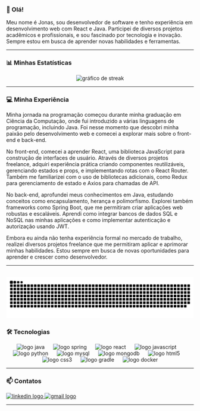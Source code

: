 ### 👋 Olá!

Meu nome é Jonas, sou desenvolvedor de software e tenho experiência em desenvolvimento web com React e Java. Participei de diversos projetos acadêmicos e profissionais, e sou fascinado por tecnologia e inovação. Sempre estou em busca de aprender novas habilidades e ferramentas.

---

### 📊 Minhas Estatísticas

<div align="center">
  <img src="https://streak-stats.demolab.com?user=jondrewd&locale=pt-br&mode=daily&theme=dark&hide_border=false&border_radius=5&order=3" height="220" alt="gráfico de streak" />
</div>

---

### 💻 Minha Experiência

Minha jornada na programação começou durante minha graduação em Ciência da Computação, onde fui introduzido a várias linguagens de programação, incluindo Java. Foi nesse momento que descobri minha paixão pelo desenvolvimento web e comecei a explorar mais sobre o front-end e back-end.

No front-end, comecei a aprender React, uma biblioteca JavaScript para construção de interfaces de usuário. Através de diversos projetos freelance, adquiri experiência prática criando componentes reutilizáveis, gerenciando estados e props, e implementando rotas com o React Router. Também me familiarizei com o uso de bibliotecas adicionais, como Redux para gerenciamento de estado e Axios para chamadas de API.

No back-end, aprofundei meus conhecimentos em Java, estudando conceitos como encapsulamento, herança e polimorfismo. Explorei também frameworks como Spring Boot, que me permitiram criar aplicações web robustas e escaláveis. Aprendi como integrar bancos de dados SQL e NoSQL nas minhas aplicações e como implementar autenticação e autorização usando JWT.

Embora eu ainda não tenha experiência formal no mercado de trabalho, realizei diversos projetos freelance que me permitiram aplicar e aprimorar minhas habilidades. Estou sempre em busca de novas oportunidades para aprender e crescer como desenvolvedor.

---

<br clear="both">

<img src="https://raw.githubusercontent.com/Jondrewd/Jondrewd/output/snake.svg" alt="Animação de cobra" />


### 🛠️ Tecnologias

<div align="center">
  <img src="https://cdn.jsdelivr.net/gh/devicons/devicon/icons/java/java-original.svg" height="45" alt="logo java" />
  <img width="15" />
  <img src="https://cdn.jsdelivr.net/gh/devicons/devicon/icons/spring/spring-original.svg" height="45" alt="logo spring" />
  <img width="15" />
  <img src="https://cdn.jsdelivr.net/gh/devicons/devicon/icons/react/react-original.svg" height="45" alt="logo react" />
  <img width="15" />
  <img src="https://cdn.jsdelivr.net/gh/devicons/devicon/icons/javascript/javascript-original.svg" height="45" alt="logo javascript" />
  <img width="15" />
  <img src="https://cdn.jsdelivr.net/gh/devicons/devicon/icons/python/python-original.svg" height="45" alt="logo python" />
  <img width="15" />
  <img src="https://cdn.jsdelivr.net/gh/devicons/devicon/icons/mysql/mysql-original.svg" height="45" alt="logo mysql" />
  <img width="15" />
  <img src="https://cdn.jsdelivr.net/gh/devicons/devicon/icons/mongodb/mongodb-original.svg" height="45" alt="logo mongodb" />
  <img width="15" />
  <img src="https://cdn.jsdelivr.net/gh/devicons/devicon/icons/html5/html5-original.svg" height="45" alt="logo html5" />
  <img width="15" />
  <img src="https://cdn.jsdelivr.net/gh/devicons/devicon/icons/css3/css3-original.svg" height="45" alt="logo css3" />
  <img width="15" />
  <img src="https://cdn.jsdelivr.net/gh/devicons/devicon/icons/gradle/gradle-original.svg" height="45" alt="logo gradle" />
  <img width="15" />
  <img src="https://cdn.jsdelivr.net/gh/devicons/devicon/icons/docker/docker-original.svg" height="45" alt="logo docker" />
</div>

---

### 📫 Contatos

<div align="left">
  <a href="https://www.linkedin.com/in/jonas-developer" target="_blank">
    <img src="https://raw.githubusercontent.com/maurodesouza/profile-readme-generator/master/src/assets/icons/social/linkedin/default.svg" width="52" height="40" alt="linkedin logo" />
  </a>
  <a href="mailto:jonasdeveloper@gmail.com">
    <img src="https://raw.githubusercontent.com/maurodesouza/profile-readme-generator/master/src/assets/icons/social/gmail/default.svg" width="52" height="40" alt="gmail logo" />
  </a>
</div>

---

